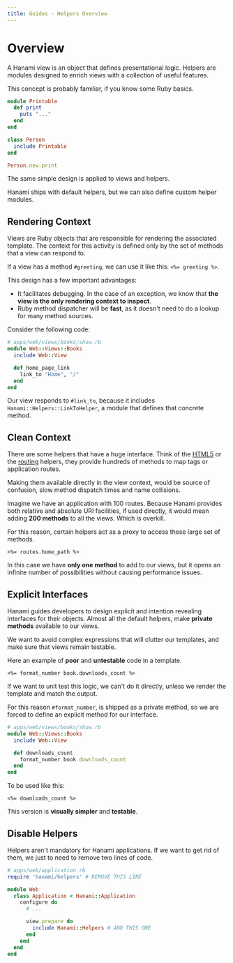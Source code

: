 ```yaml
---
title: Guides - Helpers Overview
---
```


# Overview

A Hanami view is an object that defines presentational logic.
Helpers are modules designed to enrich views with a collection of useful features.

This concept is probably familiar, if you know some Ruby basics.

```ruby
module Printable
  def print
    puts "..."
  end
end

class Person
  include Printable
end

Person.new.print
```

The same simple design is applied to views and helpers.

Hanami ships with default helpers, but we can also define custom helper modules.

## Rendering Context

Views are Ruby objects that are responsible for rendering the associated template.
The context for this activity is defined only by the set of methods that a view can respond to.

If a view has a method `#greeting`, we can use it like this: `<%= greeting %>`.

This design has a few important advantages:

  * It facilitates debugging. In the case of an exception, we know that **the view is the only rendering context to inspect**.
  * Ruby method dispatcher will be **fast**, as it doesn't need to do a lookup for many method sources.

Consider the following code:

```ruby
# apps/web/views/books/show.rb
module Web::Views::Books
  include Web::View

  def home_page_link
    link_to "Home", "/"
  end
end
```

Our view responds to `#link_to`, because it includes `Hanami::Helpers::LinkToHelper`, a module that defines that concrete method.

## Clean Context

There are some helpers that have a huge interface.
Think of the [HTML5](/guides/helpers/html5) or the [routing](/guides/helpers/routing) helpers, they provide hundreds of methods to map tags or application routes.

Making them available directly in the view context, would be source of confusion, slow method dispatch times and name collisions.

Imagine we have an application with 100 routes.
Because Hanami provides both relative and absolute URI facilities, if used directly, it would mean adding **200 methods** to all the views.
Which is overkill.

For this reason, certain helpers act as a proxy to access these large set of methods.

```erb
<%= routes.home_path %>
```

In this case we have **only one method** to add to our views, but it opens an infinite number of possibilities without causing performance issues.

## Explicit Interfaces

Hanami guides developers to design explicit and intention revealing interfaces for their objects.
Almost all the default helpers, make **private methods** available to our views.

We want to avoid complex expressions that will clutter our templates, and make sure that views remain testable.

Here an example of **poor** and **untestable** code in a template.

```erb
<%= format_number book.downloads_count %>
```

If we want to unit test this logic, we can't do it directly, unless we render the template and match the output.

For this reason `#format_number`, is shipped as a private method, so we are forced to define an explicit method for our interface.

```ruby
# apps/web/views/books/show.rb
module Web::Views::Books
  include Web::View

  def downloads_count
    format_number book.downloads_count
  end
end
```

To be used like this:

```erb
<%= downloads_count %>
```

This version is **visually simpler** and **testable**.

## Disable Helpers

Helpers aren't mandatory for Hanami applications.
If we want to get rid of them, we just to need to remove two lines of code.

```ruby
# apps/web/application.rb
require 'hanami/helpers' # REMOVE THIS LINE

module Web
  class Application < Hanami::Application
    configure do
      # ...

      view.prepare do
        include Hanami::Helpers # AND THIS ONE
      end
    end
  end
end
```
